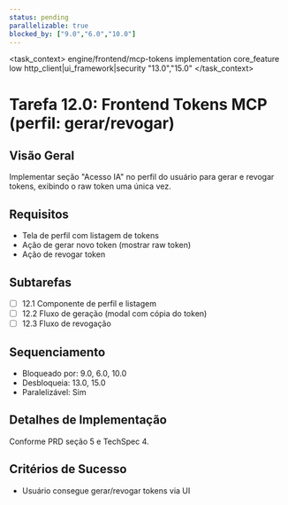 ```yaml
---
status: pending
parallelizable: true
blocked_by: ["9.0","6.0","10.0"]
---
```


<task_context>
<domain>engine/frontend/mcp-tokens</domain>
<type>implementation</type>
<scope>core_feature</scope>
<complexity>low</complexity>
<dependencies>http_client|ui_framework|security</dependencies>
<unblocks>"13.0","15.0"</unblocks>
</task_context>

# Tarefa 12.0: Frontend Tokens MCP (perfil: gerar/revogar)

## Visão Geral
Implementar seção "Acesso IA" no perfil do usuário para gerar e revogar tokens, exibindo o raw token uma única vez.

## Requisitos
- Tela de perfil com listagem de tokens
- Ação de gerar novo token (mostrar raw token)
- Ação de revogar token

## Subtarefas
- [ ] 12.1 Componente de perfil e listagem
- [ ] 12.2 Fluxo de geração (modal com cópia do token)
- [ ] 12.3 Fluxo de revogação

## Sequenciamento
- Bloqueado por: 9.0, 6.0, 10.0
- Desbloqueia: 13.0, 15.0
- Paralelizável: Sim

## Detalhes de Implementação
Conforme PRD seção 5 e TechSpec 4.

## Critérios de Sucesso
- Usuário consegue gerar/revogar tokens via UI
